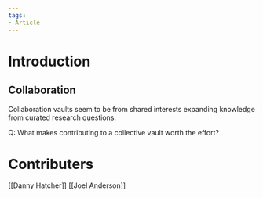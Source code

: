 ```yaml
---
tags:
- Article
---
```

# Introduction


## Collaboration

Collaboration vaults seem to be from shared interests expanding knowledge from curated research questions.

Q: What makes contributing to a collective vault worth the effort?


# Contributers
[[Danny Hatcher]]
[[Joel Anderson]]
